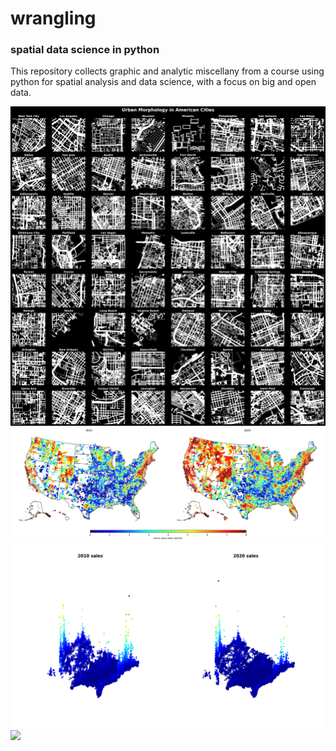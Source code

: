 # wrangling
### spatial data science in python

This repository collects graphic and analytic miscellany from a course using python for spatial analysis and data science, with a focus on big and open data.   

![](viz/morphology.gif)
![](viz/us_zip_series.png)
![](viz/us_3d_multiples.png)
![](viz/nyc.gif)
